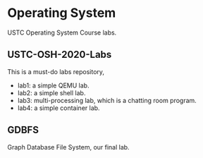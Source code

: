 # Operating System

USTC Operating System Course labs.

## USTC-OSH-2020-Labs

This is a must-do labs repository,

- lab1: a simple QEMU lab.
- lab2: a simple shell lab.
- lab3: multi-processing lab, which is a chatting room program.
- lab4: a simple container lab.

## GDBFS

Graph Database File System, our final lab.